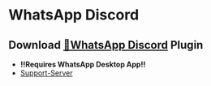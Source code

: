 # WhatsApp Discord
## Download [**🔽WhatsApp Discord**](https://betterdiscord.net/ghdl?url=https://raw.githubusercontent.com/Strencher/BetterDiscordStuff/master/WhatsAppDiscord/WhatsAppDiscord.plugin.js) Plugin

 - **!!Requires WhatsApp Desktop App!!**
 - [Support-Server](https://discord.gg/gvA2ree)
